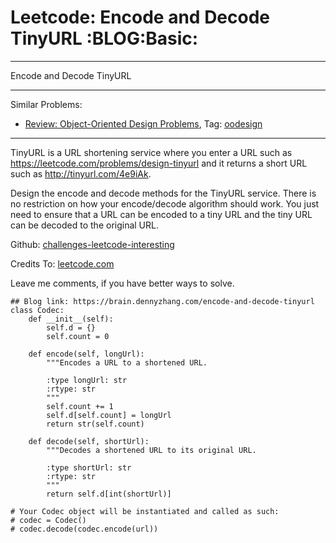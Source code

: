 # Leetcode: Encode and Decode TinyURL     :BLOG:Basic:


---

Encode and Decode TinyURL  

---

Similar Problems:  
-   [Review: Object-Oriented Design Problems](https://brain.dennyzhang.com/review-oodesign), Tag: [oodesign](https://brain.dennyzhang.com/tag/oodesign)

---

TinyURL is a URL shortening service where you enter a URL such as [<https://leetcode.com/problems/design-tinyurl>](https://leetcode.com/problems/design-tinyurl) and it returns a short URL such as [<http://tinyurl.com/4e9iAk>](http://tinyurl.com/4e9iAk).  

Design the encode and decode methods for the TinyURL service. There is no restriction on how your encode/decode algorithm should work. You just need to ensure that a URL can be encoded to a tiny URL and the tiny URL can be decoded to the original URL.  

Github: [challenges-leetcode-interesting](https://github.com/DennyZhang/challenges-leetcode-interesting/tree/master/encode-and-decode-tinyurl)  

Credits To: [leetcode.com](https://leetcode.com/problems/encode-and-decode-tinyurl/description/)  

Leave me comments, if you have better ways to solve.  

    ## Blog link: https://brain.dennyzhang.com/encode-and-decode-tinyurl
    class Codec:
        def __init__(self):
            self.d = {}
            self.count = 0
    
        def encode(self, longUrl):
            """Encodes a URL to a shortened URL.
    
            :type longUrl: str
            :rtype: str
            """
            self.count += 1
            self.d[self.count] = longUrl
            return str(self.count)
    
        def decode(self, shortUrl):
            """Decodes a shortened URL to its original URL.
    
            :type shortUrl: str
            :rtype: str
            """
            return self.d[int(shortUrl)]
    
    # Your Codec object will be instantiated and called as such:
    # codec = Codec()
    # codec.decode(codec.encode(url))